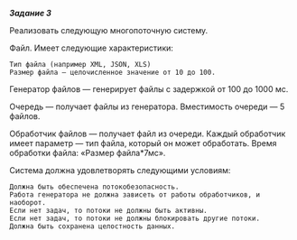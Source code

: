***Задание 3***

Реализовать следующую многопоточную систему.

Файл. Имеет следующие характеристики:

    Тип файла (например XML, JSON, XLS)
    Размер файла — целочисленное значение от 10 до 100.

Генератор файлов — генерирует файлы с задержкой от 100 до 1000 мс.

Очередь — получает файлы из генератора. Вместимость очереди — 5 файлов.

Обработчик файлов — получает файл из очереди. Каждый обработчик имеет параметр — тип файла, который он может обработать. Время обработки файла: «Размер файла*7мс».

Система должна удовлетворять следующими условиям:

    Должна быть обеспечена потокобезопасность.
    Работа генератора не должна зависеть от работы обработчиков, и наоборот.
    Если нет задач, то потоки не должны быть активны.
    Если нет задач, то потоки не должны блокировать другие потоки.
    Должна быть сохранена целостность данных.
